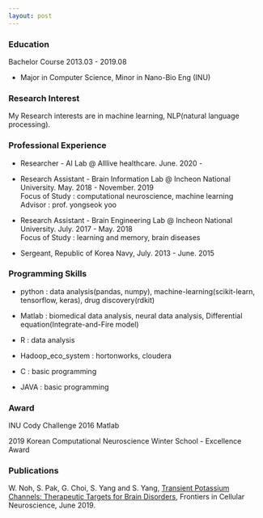 ```yaml
---
layout: post
---
```


### Education

Bachelor Course 2013.03 - 2019.08  

- Major in Computer Science, Minor in Nano-Bio Eng (INU)

### Research Interest

My Research interests are in machine learning, NLP(natural language processing).

### Professional Experience

- Researcher - AI Lab @ Alllive healthcare. June. 2020 - 

- Research Assistant - Brain Information Lab @ Incheon National University. May. 2018 - November. 2019  
  Focus of Study : computational neuroscience, machine learning   
  Advisor : prof. yongseok yoo
  
- Research Assistant - Brain Engineering Lab @ Incheon National University. July. 2017 - May. 2018   
  Focus of Study : learning and memory, brain diseases  
  
- Sergeant, Republic of Korea Navy, July. 2013 - June. 2015 

### Programming Skills

- python : data analysis(pandas, numpy), machine-learning(scikit-learn, tensorflow, keras), drug discovery(rdkit)

- Matlab : biomedical data analysis, neural data analysis, Differential equation(Integrate-and-Fire model)

- R : data analysis

- Hadoop_eco_system : hortonworks, cloudera

- C : basic programming

- JAVA : basic programming




### Award
INU Cody Challenge 2016 Matlab

2019 Korean Computational Neuroscience Winter School - Excellence Award

### Publications
W. Noh, S. Pak, G. Choi, S. Yang and S. Yang, [Transient Potassium Channels: Therapeutic Targets for Brain Disorders](https://www.frontiersin.org/articles/10.3389/fncel.2019.00265/full), Frontiers in Cellular Neuroscience, June 2019.


